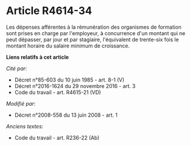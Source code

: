 # Article R4614-34

Les dépenses afférentes à la rémunération des organismes de formation sont prises en charge par l'employeur, à concurrence
d'un montant qui ne peut dépasser, par jour et par stagiaire, l'équivalent de trente-six fois le montant horaire du salaire
minimum de croissance.

**Liens relatifs à cet article**

_Cité par_:

  - Décret n°85-603 du 10 juin 1985 - art. 8-1 (V)
  - Décret n°2016-1624 du 29 novembre 2016 - art. 3
  - Code du travail - art. R4615-21 (VD)

_Modifié par_:

  - Décret n°2008-558 du 13 juin 2008 - art. 1

_Anciens textes_:

  - Code du travail - art. R236-22 (Ab)
